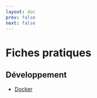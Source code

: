 ```yaml
---
layout: doc
prev: false
next: false
---
```


# Fiches pratiques

## Développement

- [Docker](/fr/fiches/docker)